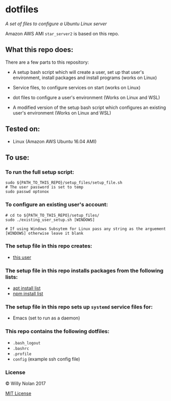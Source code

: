 # dotfiles
*A set of files to configure a Ubuntu Linux server*
 
Amazon AWS AMI `star_server2` is based on this repo.

## What this repo does:
There are a few parts to this repository:
- A setup bash script which will create a user, set up that user's environment, install packages and install programs (works on Linux)

- Service files, to configure services on start (works on Linux)

- dot files to configure a user's environment (Works on Linux and WSL)

- A modified version of the setup bash script which configures an existing user's environment (Works on Linux and WSL)
 
## Tested on:
- Linux (Amazon AWS Ubuntu 16.04 AMI)

## To use:
### To run the full setup script:
```shell
sudo ${PATH_TO_THIS_REPO}/setup_files/setup_file.sh
# The user password is set to temp
sudo passwd optonox
```

### To configure an existing user's account:
```shell
# cd to ${PATH_TO_THIS_REPO}/setup_files/
sudo ./existing_user_setup.sh [WINDOWS]

# If using Windows Subsytem for Linux pass any string as the arguement [WINDOWS] otherwise leave it blank
```

### The setup file in this repo creates:
- [this user](setup_files/setup_file.sh#L5)

### The setup file in this repo installs packages from the following lists:
- [apt install list](setup_files/apt_files.txt)
- [npm install list](setup_files/npm_files.txt)

### The setup file in this repo sets up `systemd` service files for:
- Emacs (set to run as a daemon)

### This repo contains the following dotfiles:
- `.bash_logout`
- `.bashrc`
- `.profile`
- `config` (example ssh config file)

### License

:copyright: Willy Nolan 2017 

[MIT License](http://en.wikipedia.org/wiki/MIT_License)

